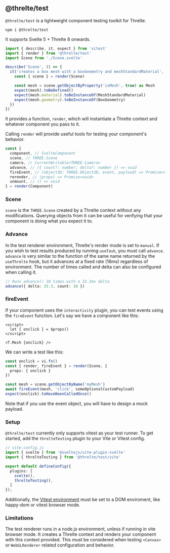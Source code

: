 ## @threlte/test

`@threlte/test` is a lightweight component testing toolkit for Threlte.

```
npm i @threlte/test
```

It supports Svelte 5 + Threlte 8 onwards.

```ts
import { describe, it, expect } from 'vitest'
import { render } from '@threlte/test'
import Scene from './Scene.svelte'

describe('Scene', () => {
  it('creates a box mesh with a boxGeometry and meshStandardMaterial', () => {
    const { scene } = render(Scene)

    const mesh = scene.getObjectByProperty('isMesh', true) as Mesh
    expect(mesh).toBeDefined()
    expect(mesh.material).toBeInstanceOf(MeshStandardMaterial)
    expect(mesh.geometry).toBeInstanceOf(BoxGeometry)
  })
})
```

It provides a function, `render`, which will instantiate a Threlte context and whatever component you pass to it.

Calling `render` will provide useful tools for testing your component's behavior.

```ts
const {
  component, // SvelteComponent
  scene, // THREE.Scene
  camera, // CurrentWritable<THREE.Camera>
  advance, // ({ count?: number; delta?: number }) => void
  fireEvent, // (object3D: THREE.Object3D, event, payload) => Promise<void>
  rerender, // (props) => Promise<void>
  unmount, // () => void
} = render(Component)
```

### Scene

`scene` is the `THREE.Scene` created by a Threlte context without any modifications. Querying objects from it can be useful for verifying that your component is doing what you expect it to.

### Advance

In the test renderer environment, Threlte's render mode is set to `manual`. If you wish to test results produced by running `useTask`, you must call `advance`. `advance` is very similar to the function of the same name returned by the `useThrelte` hook, but it advances at a fixed rate (16ms) regardless of environment. The number of times called and delta can also be configured when calling it.

```ts
// Runs advance() 10 times with a 33.3ms delta
advance({ delta: 33.3, count: 10 })
```

### fireEvent

If your component uses the `interactivity` plugin, you can test events using the `fireEvent` function. Let's say we have a component like this:

```svelte
<script>
  let { onclick } = $props()
</script>

<T.Mesh {onclick} />
```

We can write a test like this:

```ts
const onclick = vi.fn()
const { render, fireEvent } = render(Scene, {
  props: { onclick }
})

const mesh = scene.getObjectByName('myMesh')
await fireEvent(mesh, 'click', someOptionalCustomPayload)
expect(onclick).toHaveBeenCalledOnce()
```

Note that if you use the event object, you will have to design a mock payload.

### Setup

`@threlte/test` currently only supports vitest as your test runner. To get started, add the `threlteTesting` plugin to your Vite or Vitest config.

```ts
// vite.config.js
import { svelte } from '@sveltejs/vite-plugin-svelte'
import { threlteTesting } from '@threlte/test/vite'

export default defineConfig({
  plugins: [
    svelte(),
    threlteTesting(),
  ]
});
```

Additionally, the [Vitest environment](https://vitest.dev/guide/environment.html) must be set to a DOM enviroment, like happy-dom or vitest browser mode.

### Limitations

The test renderer runs in a node.js environment, unless if running in vite browser mode. It creates a Threlte context and renders your component with this context provided. This must be considered when testing `<Canvas>` or `WebGLRenderer` related configuration and behavior.
